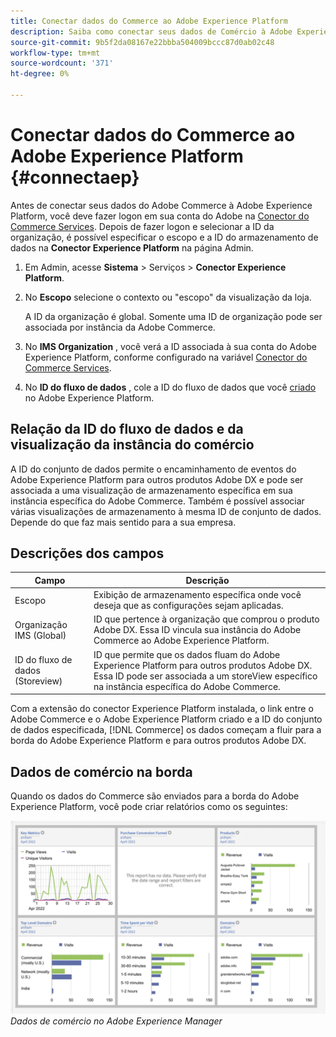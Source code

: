 ```yaml
---
title: Conectar dados do Commerce ao Adobe Experience Platform
description: Saiba como conectar seus dados de Comércio à Adobe Experience Platform.
source-git-commit: 9b5f2da08167e22bbba504009bccc87d0ab02c48
workflow-type: tm+mt
source-wordcount: '371'
ht-degree: 0%

---
```


# Conectar dados do Commerce ao Adobe Experience Platform {#connectaep}

Antes de conectar seus dados do Adobe Commerce à Adobe Experience Platform, você deve fazer logon em sua conta do Adobe na [Conector do Commerce Services](../landing/saas.md#organizationid). Depois de fazer logon e selecionar a ID da organização, é possível especificar o escopo e a ID do armazenamento de dados na **Conector Experience Platform** na página Admin.

1. Em Admin, acesse **Sistema** > Serviços > **Conector Experience Platform**.

1. No **Escopo** selecione o contexto ou &quot;escopo&quot; da visualização da loja.

   A ID da organização é global. Somente uma ID de organização pode ser associada por instância da Adobe Commerce.

1. No **IMS Organization** , você verá a ID associada à sua conta do Adobe Experience Platform, conforme configurado na variável [Conector do Commerce Services](../landing/saas.md#organizationid).

1. No **ID do fluxo de dados** , cole a ID do fluxo de dados que você [criado](https://experienceleague.adobe.com/docs/experience-platform/edge/fundamentals/datastreams.html) no Adobe Experience Platform.

## Relação da ID do fluxo de dados e da visualização da instância do comércio

A ID do conjunto de dados permite o encaminhamento de eventos do Adobe Experience Platform para outros produtos Adobe DX e pode ser associada a uma visualização de armazenamento específica em sua instância específica do Adobe Commerce. Também é possível associar várias visualizações de armazenamento à mesma ID de conjunto de dados. Depende do que faz mais sentido para a sua empresa.

## Descrições dos campos

| Campo | Descrição |
|--- |--- |
| Escopo | Exibição de armazenamento específica onde você deseja que as configurações sejam aplicadas. |
| Organização IMS (Global) | ID que pertence à organização que comprou o produto Adobe DX. Essa ID vincula sua instância do Adobe Commerce ao Adobe Experience Platform. |
| ID do fluxo de dados (Storeview) | ID que permite que os dados fluam do Adobe Experience Platform para outros produtos Adobe DX. Essa ID pode ser associada a um storeView específico na instância específica do Adobe Commerce. |

Com a extensão do conector Experience Platform instalada, o link entre o Adobe Commerce e o Adobe Experience Platform criado e a ID do conjunto de dados especificada, [!DNL Commerce] os dados começam a fluir para a borda do Adobe Experience Platform e para outros produtos Adobe DX.

## Dados de comércio na borda

Quando os dados do Commerce são enviados para a borda do Adobe Experience Platform, você pode criar relatórios como os seguintes:

![Dados de comércio no Adobe Experience Manager](assets/aem-data-1.png)
_Dados de comércio no Adobe Experience Manager_
